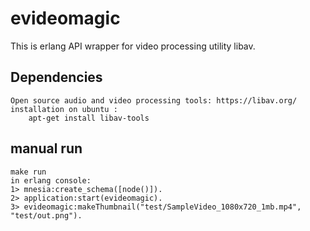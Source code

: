 # evideomagic
This is erlang API wrapper for video processing utility libav. 

## Dependencies
    Open source audio and video processing tools: https://libav.org/ 
    installation on ubuntu :
        apt-get install libav-tools

## manual run
    make run
    in erlang console:
    1> mnesia:create_schema([node()]).
    2> application:start(evideomagic).
    3> evideomagic:makeThumbnail("test/SampleVideo_1080x720_1mb.mp4", "test/out.png").
